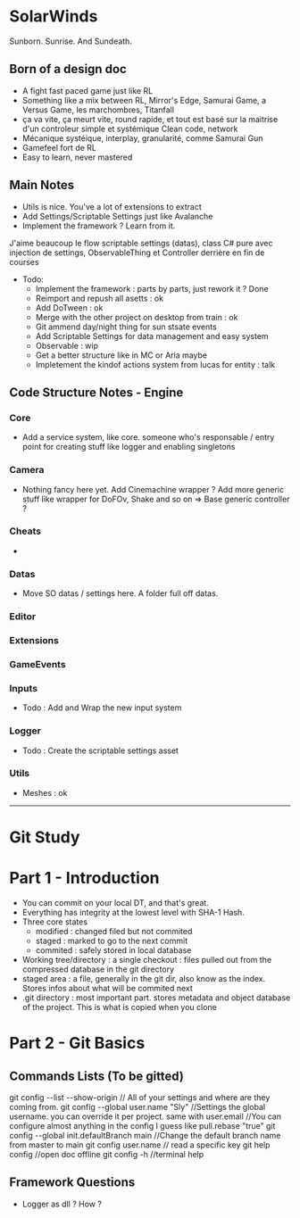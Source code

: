 # SolarWinds
 Sunborn. Sunrise. And Sundeath.

## Born of a design doc
- A fight fast paced game just like RL 
- Something like a mix between RL, Mirror's Edge, Samurai Game, a Versus Game, les marchombres, Titanfall
- ça va vite, ça meurt vite, round rapide, et tout est basé sur la maitrise d'un controleur simple et systémique
	Clean code, network
- Mécanique systéique, interplay, granularité, comme Samurai Gun
- Gamefeel fort de RL
- Easy to learn, never mastered

## Main Notes
- Utils is nice. You've a lot of extensions to extract
- Add Settings/Scriptable Settings just like Avalanche
- Implement the framework ? Learn from it.

J'aime beaucoup le flow scriptable settings (datas), class C# pure avec injection de settings, ObservableThing et Controller derrière en fin de courses

- Todo: 
	- Implement the framework : parts by parts, just rework it ? Done
	- Reimport and repush all asetts : ok
	- Add DoTween : ok
	- Merge with the other project on desktop from train : ok 
	- Git ammend day/night thing for sun stsate events
	- Add Scriptable Settings for data management and easy system
	- Observable : wip
	- Get a better structure like in MC or Aria maybe
	- Impletement the kindof actions system from lucas for entity : talk

## Code Structure Notes - Engine

### Core
- Add a service system, like core. someone who's responsable / entry point for creating stuff like logger and enabling singletons
### Camera
- Nothing fancy here yet. Add Cinemachine wrapper ? Add more generic stuff like wrapper for DoFOv, Shake  and so on => Base generic controller ?
### Cheats
- 
### Datas
- Move SO datas / settings here. A folder full off datas.
### Editor
### Extensions
### GameEvents
### Inputs
- Todo : Add and Wrap the new input system
### Logger
- Todo : Create the scriptable settings asset
### Utils
- Meshes : ok


___ 



# Git Study
# Part 1 - Introduction
- You can commit on your local DT, and that's great.
- Everything has integrity at the lowest level with SHA-1 Hash.
- Three core states
	- modified : changed filed but not commited
	- staged : marked to go to the next commit
	- commited : safely stored in local database
- Working tree/directory : a single checkout : files pulled out from the compressed database in the git directory
- staged area : a file, generally in the git dir, also know as the index. Stores infos about what will be commited next 
- .git directory : most important part. stores metadata and object database of the project. This is what is copied when you clone

# Part 2 - Git Basics

## Commands Lists (To be gitted)
git config --list --show-origin 		// All of your settings and where are they coming from.
git config --global user.name "Sly"		//Settings the global username. you can override it per project. same with user.email
//You can configure almost anything in the config I guess like pull.rebase "true"
git config --global init.defaultBranch main 			//Change the default branch name from master to main
git config user.name				// read a specific key
git help config 					//open doc offline
git config -h 						//terminal help

## Framework Questions
- Logger as dll ? How ?